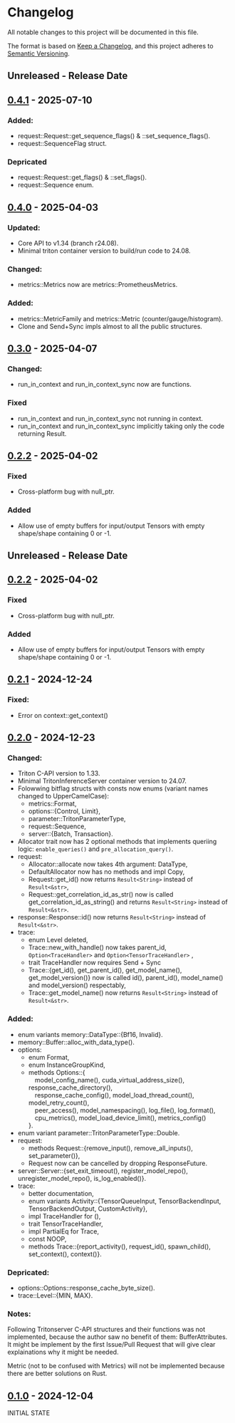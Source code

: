 # Changelog
All notable changes to this project will be documented in this file.

The format is based on [Keep a Changelog](https://keepachangelog.com/en/1.0.0/),
and this project adheres to [Semantic Versioning](https://semver.org/spec/v2.0.0.html).
## Unreleased - Release Date
## [0.4.1](https://github.com/3xMike/tritonserver-rs/releases/tag/0.4.1) - 2025-07-10
### Added:
- request::Request::get_sequence_flags() & ::set_sequence_flags().
- request::SequenceFlag struct.
### Depricated
- request::Request::get_flags() & ::set_flags().
- request::Sequence enum.

## [0.4.0](https://github.com/3xMike/tritonserver-rs/releases/tag/0.4.0) - 2025-04-03
### Updated:
- Core API to v1.34 (branch r24.08).
- Minimal triton container version to build/run code to 24.08.
### Changed:
- metrics::Metrics now are metrics::PrometheusMetrics.
### Added:
- metrics::MetricFamily and metrics::Metric (counter/gauge/histogram).
- Clone and Send+Sync impls almost to all the public structures.

## [0.3.0](https://github.com/3xMike/tritonserver-rs/releases/tag/0.3.0) - 2025-04-07
### Changed:
- run_in_context and run_in_context_sync now are functions.
### Fixed
- run_in_context and run_in_context_sync not running in context.
- run_in_context and run_in_context_sync implicitly taking only the code returning Result.

## [0.2.2](https://github.com/3xMike/tritonserver-rs/releases/tag/0.2.2) - 2025-04-02
### Fixed
- Cross-platform bug with null_ptr.
### Added
- Allow use of empty buffers for input/output Tensors with empty shape/shape containing 0 or -1.

## Unreleased - Release Date

## [0.2.2](https://github.com/3xMike/tritonserver-rs/releases/tag/0.2.2) - 2025-04-02
### Fixed
- Cross-platform bug with null_ptr.
### Added
- Allow use of empty buffers for input/output Tensors with empty shape/shape containing 0 or -1.

## [0.2.1](https://github.com/3xMike/tritonserver-rs/releases/tag/0.2.1) - 2024-12-24
### Fixed:
- Error on context::get_context()

## [0.2.0](https://github.com/3xMike/tritonserver-rs/releases/tag/0.2.0) - 2024-12-23
### Changed:
- Triton C-API version to 1.33.
- Minimal TritonInferenceServer container version to 24.07.
- Folowwing bitflag structs with consts now enums (variant names changed to UpperCamelCase):
    - metrics::Format,
    - options::{Control, Limit},
    - parameter::TritonParameterType,
    - request::Sequence,
    - server::{Batch, Transaction}.
- Allocator trait now has 2 optional methods that implements queriing logic: `enable_queries()` and `pre_allocation_query()`.
- request:
    - Allocator::allocate now takes 4th argument: DataType,
    - DefaultAllocator now has no methods and impl Copy,
    - Request::get_id() now returns `Result<String>` instead of `Result<&str>`,
    - Request::get_correlation_id_as_str() now is called get_correlation_id_as_string() and returns `Result<String>` instead of `Result<&str>`.
- response::Response::id() now returns `Result<String>` instead of `Result<&str>`.
- trace:
    - enum Level deleted,
    - Trace::new_with_handle() now takes parent_id, `Option<TraceHandler>` and `Option<TensorTraceHandler>` ,
    - trait TraceHandler now requires Send + Sync
    - Trace::{get_id(), get_parent_id(), get_model_name(), get_model_version()} now is called id(), parent_id(), model_name() and model_version() respectably,
    - Trace::get_model_name() now returns `Result<String>` instead of `Result<&str>`.

### Added:
- enum variants memory::DataType::{Bf16, Invalid}.
- memory::Buffer::alloc_with_data_type().
- options:
    - enum Format,
    - enum InstanceGroupKind,
    - methods Options::{ \
        &emsp;model_config_name(), cuda_virtual_address_size(), response_cache_directory(), \
        &emsp;response_cache_config(), model_load_thread_count(), model_retry_count(), \
        &emsp;peer_access(), model_namespacing(), log_file(), log_format(), \
        &emsp;cpu_metrics(), model_load_device_limit(), metrics_config() \
    }.
- enum variant parameter::TritonParameterType::Double.
- request:
    - methods Request::{remove_input(), remove_all_inputs(), set_parameter()},
    - Request now can be cancelled by dropping ResponseFuture.
- server::Server::{set_exit_timeout(), register_model_repo(), unregister_model_repo(), is_log_enabled()}.
- trace:
    - better documentation,
    - enum variants Activity::{TensorQueueInput, TensorBackendInput, TensorBackendOutput, CustomActivity},
    - impl TraceHandler for (),
    - trait TensorTraceHandler,
    - impl PartialEq for Trace,
    - const NOOP, 
    - methods Trace::{report_activity(), request_id(), spawn_child(), set_context(), context()}.

### Depricated:
- options::Options::response_cache_byte_size().
- trace::Level::{MIN, MAX}.

### Notes:
Following Tritonserver C-API structures and their functions was not implemented, because the author saw no benefit of them: BufferAttributes. It might be implement by the first Issue/Pull Request that will give clear explainations why it might be needed.

Metric (not to be confused with Metrics) will not be implemented because there are better solutions on Rust.

## [0.1.0](https://github.com/3xMike/tritonserver-rs/releases/tag/0.1.0) - 2024-12-04
INITIAL STATE
